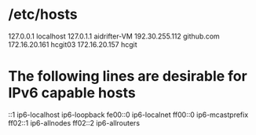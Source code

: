 # /etc/hosts
127.0.0.1         localhost
127.0.1.1         aidrifter-VM
192.30.255.112    github.com
172.16.20.161     hcgit03
172.16.20.157     hcgit

# The following lines are desirable for IPv6 capable hosts
::1     ip6-localhost ip6-loopback
fe00::0 ip6-localnet
ff00::0 ip6-mcastprefix
ff02::1 ip6-allnodes
ff02::2 ip6-allrouters

